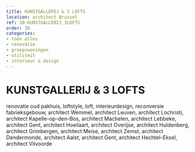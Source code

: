 ```yaml
---
title: KUNSTGALLERIJ & 3 LOFTS
location: architect Brussel
ref: 30-KUNSTGALLERIJ_3LOFTS
order: 30
categories:
- toon alles
- renovatie
- groepswoningen
- utiliteit
- interieur & design
---
```

# KUNSTGALLERIJ & 3 LOFTS


renovatie oud pakhuis, loftstyle, loft, interieurdesign, reconversie fabrieksgebouw,
architect Wemmel, architect Leuven, architect Lochristi, architect Kapelle-op-den-Bos, architect Machelen, architect Lebbeke, architect Gent, architect Hoeilaart, architect Overijse, architect Huldenberg, architect Grimbergen, architect Meise, architect Zemst, architect Dendermonde, architect Aalst, architect Gent, architect Hechtel-Eksel, architect Vilvoorde
